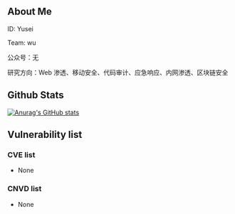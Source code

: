 ## About Me

ID: Yusei

Team: wu

公众号：无

研究方向：Web 渗透、移动安全、代码审计、应急响应、内网渗透、区块链安全

## Github Stats

[![Anurag's GitHub stats](https://github-readme-stats.vercel.app/api?username=SunJ3t)](https://github.com/anuraghazra/github-readme-stats)

## Vulnerability list
### CVE list

- None

### CNVD list

- None
